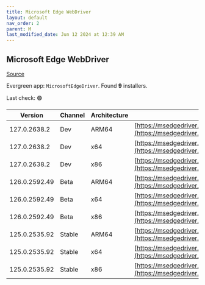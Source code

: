 ```yaml
---
title: Microsoft Edge WebDriver
layout: default
nav_order: 2
parent: M
last_modified_date: Jun 12 2024 at 12:39 AM
---
```


## Microsoft Edge WebDriver

[Source](https://www.microsoft.com/edge)

Evergreen app: `MicrosoftEdgeDriver`. Found **9** installers.

Last check: 🟢

| Version       | Channel | Architecture | URI                                                                                                                                            |
| ------------- | ------- | ------------ | ---------------------------------------------------------------------------------------------------------------------------------------------- |
| 127.0.2638.2  | Dev     | ARM64        | [https://msedgedriver.azureedge.net/127.0.2638.2/edgedriver_arm64.zip](https://msedgedriver.azureedge.net/127.0.2638.2/edgedriver_arm64.zip)   |
| 127.0.2638.2  | Dev     | x64          | [https://msedgedriver.azureedge.net/127.0.2638.2/edgedriver_win64.zip](https://msedgedriver.azureedge.net/127.0.2638.2/edgedriver_win64.zip)   |
| 127.0.2638.2  | Dev     | x86          | [https://msedgedriver.azureedge.net/127.0.2638.2/edgedriver_win32.zip](https://msedgedriver.azureedge.net/127.0.2638.2/edgedriver_win32.zip)   |
| 126.0.2592.49 | Beta    | ARM64        | [https://msedgedriver.azureedge.net/126.0.2592.49/edgedriver_arm64.zip](https://msedgedriver.azureedge.net/126.0.2592.49/edgedriver_arm64.zip) |
| 126.0.2592.49 | Beta    | x64          | [https://msedgedriver.azureedge.net/126.0.2592.49/edgedriver_win64.zip](https://msedgedriver.azureedge.net/126.0.2592.49/edgedriver_win64.zip) |
| 126.0.2592.49 | Beta    | x86          | [https://msedgedriver.azureedge.net/126.0.2592.49/edgedriver_win32.zip](https://msedgedriver.azureedge.net/126.0.2592.49/edgedriver_win32.zip) |
| 125.0.2535.92 | Stable  | ARM64        | [https://msedgedriver.azureedge.net/125.0.2535.92/edgedriver_arm64.zip](https://msedgedriver.azureedge.net/125.0.2535.92/edgedriver_arm64.zip) |
| 125.0.2535.92 | Stable  | x64          | [https://msedgedriver.azureedge.net/125.0.2535.92/edgedriver_win64.zip](https://msedgedriver.azureedge.net/125.0.2535.92/edgedriver_win64.zip) |
| 125.0.2535.92 | Stable  | x86          | [https://msedgedriver.azureedge.net/125.0.2535.92/edgedriver_win32.zip](https://msedgedriver.azureedge.net/125.0.2535.92/edgedriver_win32.zip) |
